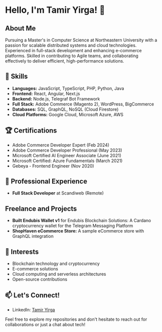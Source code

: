 # Hello, I'm Tamir Yirga! 👋

## About Me
Pursuing a Master's in Computer Science at Northeastern University with a passion for scalable distributed systems and cloud technologies. Experienced in full-stack development and enhancing e-commerce platforms. Skilled in contributing to Agile teams, and collaborating effectively to deliver efficient, high-performance solutions.

## 🚀 Skills
- **Languages:** JavaScript, TypeScript, PHP, Python, Java
- **Frontend:** React, Angular, Next.js
- **Backend:** Node.js, Telegraf Bot Framework
- **Full Stack:** Adobe Commerce (Magento 2), WordPress, BigCommerce
- **Databases:** SQL, GraphQL, NoSQL (Cloud Firestore)
- **Cloud Platforms:** Google Cloud, Microsoft Azure, AWS

## 🏆 Certifications
- Adobe Commerce Developer Expert (Feb 2024)
- Adobe Commerce Developer Professional (May 2023)
- Microsoft Certified AI Engineer Associate (June 2021)
- Microsoft Certified: Azure Fundamentals (March 2021)
- Gebeya - Frontend Engineer (Nov 2020)

## 💼 Professional Experience
- **Full Stack Developer** at Scandiweb (Remote)

## Freelance and Projects
- **Built Endubis Wallet v1** for Endubis Blockchain Solutions: A Cardano cryptocurrency wallet for the Telegram Messaging Platform
- **ShopHaven eCommerce Store:** A sample eCommerce store with GraphQL integration

## 🌱 Interests
- Blockchain technology and cryptocurrency
- E-commerce solutions
- Cloud computing and serverless architectures
- Open-source contributions

## 📫 Let's Connect!
- LinkedIn: [Tamir Yirga](https://www.linkedin.com/in/tamir-yirga)

Feel free to explore my repositories and don't hesitate to reach out for collaborations or just a chat about tech!
